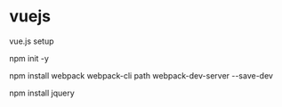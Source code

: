 # vuejs
vue.js setup

npm init -y

npm install webpack webpack-cli path webpack-dev-server --save-dev

npm install jquery
